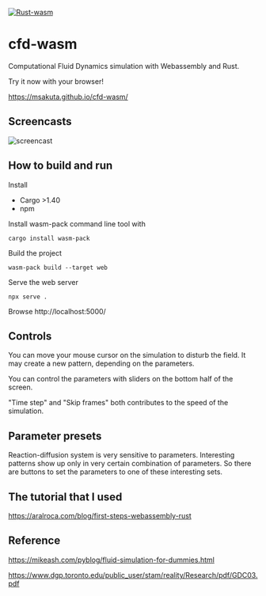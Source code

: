 [![Rust-wasm](https://github.com/msakuta/cfd-wasm/actions/workflows/rust-wasm.yml/badge.svg)](https://github.com/msakuta/cfd-wasm/actions/workflows/rust-wasm.yml)

# cfd-wasm

Computational Fluid Dynamics simulation with Webassembly and Rust.

Try it now with your browser!

https://msakuta.github.io/cfd-wasm/

## Screencasts

![screencast](https://msakuta.github.io/images/showcase/rd-system-wasm.gif)

## How to build and run

Install

* Cargo >1.40
* npm

Install wasm-pack command line tool with

    cargo install wasm-pack

Build the project

    wasm-pack build --target web

Serve the web server

    npx serve .

Browse http://localhost:5000/

## Controls

You can move your mouse cursor on the simulation to disturb the field. It may create a new pattern, depending on the parameters.

You can control the parameters with sliders on the bottom half of the screen.

"Time step" and "Skip frames" both contributes to the speed of the simulation.

## Parameter presets

Reaction-diffusion system is very sensitive to parameters. Interesting patterns show up only in very certain combination of parameters.
So there are buttons to set the parameters to one of these interesting sets.

## The tutorial that I used

https://aralroca.com/blog/first-steps-webassembly-rust


## Reference

https://mikeash.com/pyblog/fluid-simulation-for-dummies.html

https://www.dgp.toronto.edu/public_user/stam/reality/Research/pdf/GDC03.pdf
